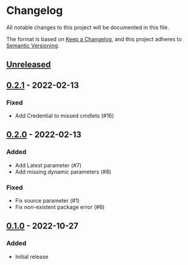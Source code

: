 # Changelog

All notable changes to this project will be documented in this file.

The format is based on [Keep a Changelog](https://keepachangelog.com/en/1.0.0/),
and this project adheres to [Semantic Versioning](https://semver.org/spec/v2.0.0.html).

## [Unreleased]

## [0.2.1] - 2022-02-13

### Fixed

- Add Credential to missed cmdlets (#16)

## [0.2.0] - 2022-02-13

### Added

- Add Latest parameter (#7)
- Add missing dynamic parameters (#8)

### Fixed

- Fix source parameter (#1)
- Fix non-existent package error (#6)

## [0.1.0] - 2022-10-27

### Added

- Initial release

[Unreleased]: https://github.com/AnyPackage/AnyPackage.PowerShellGet/compare/v0.2.1...HEAD
[0.2.1]: https://github.com/AnyPackage/AnyPackage.PowerShellGet/releases/tag/v0.2.1
[0.2.0]: https://github.com/AnyPackage/AnyPackage.PowerShellGet/releases/tag/v0.2.0
[0.1.0]: https://github.com/AnyPackage/AnyPackage.PowerShellGet/releases/tag/v0.1.0
